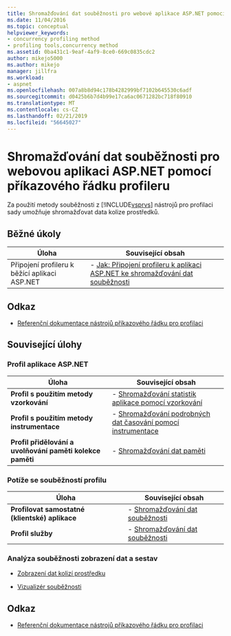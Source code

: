 ```yaml
---
title: Shromažďování dat souběžnosti pro webové aplikace ASP.NET pomocí příkazového řádku Profiler | Dokumentace Microsoftu
ms.date: 11/04/2016
ms.topic: conceptual
helpviewer_keywords:
- concurrency profiling method
- profiling tools,concurrency method
ms.assetid: 0ba431c1-9eaf-4af9-8ce0-669c0835cdc2
author: mikejo5000
ms.author: mikejo
manager: jillfra
ms.workload:
- aspnet
ms.openlocfilehash: 007a8b8d94c178b4282999bf7102b645530c6adf
ms.sourcegitcommit: d0425b6b7d4b99e17ca6ac0671282bc718f80910
ms.translationtype: MT
ms.contentlocale: cs-CZ
ms.lasthandoff: 02/21/2019
ms.locfileid: "56645027"
---
```

# <a name="collect-concurrency-data-for-an-aspnet-web-application-using-the-profiler-command-line"></a>Shromažďování dat souběžnosti pro webovou aplikaci ASP.NET pomocí příkazového řádku profileru
Za použití metody souběžnosti z [!INCLUDE[vsprvs](../code-quality/includes/vsprvs_md.md)] nástrojů pro profilaci sady umožňuje shromažďovat data kolize prostředků.

## <a name="common-tasks"></a>Běžné úkoly

|Úloha|Související obsah|
|----------|---------------------|
|Připojení profileru k běžící aplikaci ASP.NET|-   [Jak: Připojení profileru k aplikaci ASP.NET ke shromažďování dat souběžnosti](../profiling/how-to-attach-the-profiler-to-an-aspnet-web-application-to-collect-concurrency-data-by-using-the-command-line.md)|

## <a name="reference"></a>Odkaz
- [Referenční dokumentace nástrojů příkazového řádku pro profilaci](../profiling/command-line-profiling-tools-reference.md)

## <a name="related-tasks"></a>Související úlohy

### <a name="profile-aspnet-applications"></a>Profil aplikace ASP.NET

|Úloha|Související obsah|
|----------|---------------------|
|**Profil s použitím metody vzorkování**|-   [Shromažďování statistik aplikace pomocí vzorkování](../profiling/collecting-application-statistics-for-aspnet-using-the-profiler-sampling-method.md)|
|**Profil s použitím metody instrumentace**|-   [Shromažďování podrobných dat časování pomocí instrumentace](../profiling/collecting-detailed-timing-data-aspnet-profiler-instrumentation-method.md)|
|**Profil přidělování a uvolňování paměti kolekce paměti**|-   [Shromažďování dat paměti](../profiling/collecting-memory-data-from-an-aspnet-web-application.md)|


### <a name="profile-concurrency-issues"></a>Potíže se souběžností profilu

|Úloha|Související obsah|
|----------|---------------------|
|**Profilovat samostatné (klientské) aplikace**|-   [Shromažďování dat souběžnosti](../profiling/collecting-concurrency-data-for-stand-alone-applications.md)|
|**Profil služby**|-   [Shromažďování dat souběžnosti](../profiling/collecting-concurrency-data-for-a-service-by-using-the-profiler-command-line.md)|

### <a name="analyze-concurrency-data-views-and-reports"></a>Analýza souběžnosti zobrazení dat a sestav
- [Zobrazení dat kolizí prostředku](../profiling/resource-contention-data-views.md)

- [Vizualizér souběžnosti](../profiling/concurrency-visualizer.md)

## <a name="reference"></a>Odkaz
- [Referenční dokumentace nástrojů příkazového řádku pro profilaci](../profiling/command-line-profiling-tools-reference.md)